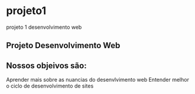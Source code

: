 # projeto1
projeto 1 desenvolvimento web


## Projeto Desenvolvimento Web
## Nossos objeivos são: 
Aprender mais sobre as nuancias do desenvlvimento web 
Entender melhor o ciclo de desenvolvimento de sites

